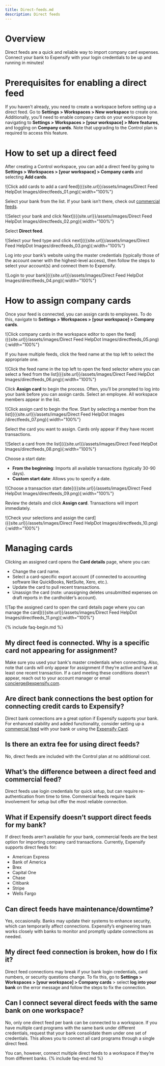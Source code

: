 ```yaml
---
title: Direct-feeds.md
description: Direct feeds
---
```

# Overview
Direct feeds are a quick and reliable way to import company card expenses. Connect your bank to Expensify with your login credentials to be up and running in minutes!

# Prerequisites for enabling a direct feed 
If you haven't already, you need to create a workspace before setting up a direct feed. Go to **Settings > Workspaces > New workspace** to create one.
Additionally, you’ll need to enable company cards on your workspace by navigating to **Settings > Workspaces > [your workspace] > More features**, and toggling on **Company cards**. Note that upgrading to the Control plan is required to access this feature.
# How to set up a direct feed
After creating a Control workspace, you can add a direct feed by going to **Settings > Workspaces > [your workspace] > Company cards** and selecting **Add cards**. 

![Click add cards to add a card feed]({{site.url}}/assets/images/Direct Feed HelpDot Images/directfeeds_01.png){:width="100%"}

Select your bank from the list. If your bank isn’t there, check out [commercial feeds](https://help.expensify.com/articles/new-expensify/connect-credit-cards/company-cards/Commercial-feeds). 

![Select your bank and click Next]({{site.url}}/assets/images/Direct Feed HelpDot Images/directfeeds_02.png){:width="100%"}

Select **Direct feed**. 

![Select your feed type and click next]({{site.url}}/assets/images/Direct Feed HelpDot Images/directfeeds_03.png){:width="100%"}

Log into your bank’s website using the master credentials (typically those of the account owner with the highest-level access), then follow the steps to select your account(s) and connect them to Expensify. 

![Login to your bank]({{site.url}}/assets/images/Direct Feed HelpDot Images/directfeeds_04.png){:width="100%"}

# How to assign company cards
Once your feed is connected, you can assign cards to employees. To do this, navigate to **Settings > Workspaces > [your workspace] > Company cards**.

![Click company cards in the workspace editor to open the feed]({{site.url}}/assets/images/Direct Feed HelpDot Images/directfeeds_05.png){:width="100%"}

If you have multiple feeds, click the feed name at the top left to select the appropriate one.

![Click the feed name in the top left to open the feed selector where you can select a feed from the list]({{site.url}}/assets/images/Direct Feed HelpDot Images/directfeeds_06.png){:width="100%"}

Click **Assign card** to begin the process. Often, you’ll be prompted to log into your bank before you can assign cards. Select an employee. All workspace members appear in the list.

![Click assign card to begin the flow. Start by selecting a member from the list]({{site.url}}/assets/images/Direct Feed HelpDot Images
/directfeeds_07.png){:width="100%"}

Select the card you want to assign. Cards only appear if they have recent transactions.

![Select a card from the list]({{site.url}}/assets/images/Direct Feed HelpDot Images/directfeeds_08.png){:width="100%"}

Choose a start date:
- **From the beginning**: Imports all available transactions (typically 30-90 days).
- **Custom start date**: Allows you to specify a date.
  
![Choose a transaction start date]({{site.url}}/assets/images/Direct Feed HelpDot Images/directfeeds_09.png){:width="100%"}

Review the details and click **Assign card**. Transactions will import immediately.

![Check your selections and assign the card]({{site.url}}/assets/images/Direct Feed HelpDot Images/directfeeds_10.png){:width="100%"}

# Managing cards 
Clicking an assigned card opens the **Card details** page, where you can:

- Change the card name.
- Select a card-specific export account (if connected to accounting software like QuickBooks, NetSuite, Xero, etc.).
- Update the card to pull recent transactions.
- Unassign the card (note: unassigning deletes unsubmitted expenses on draft reports in the cardholder’s account).
  
![Tap the assigned card to open the card details page where you can manage the card]({{site.url}}/assets/images/Direct Feed HelpDot Images/directfeeds_11.png){:width="100%"}

{% include faq-begin.md %}
## My direct feed is connected. Why is a specific card not appearing for assignment?
Make sure you used your bank's master credentials when connecting. Also, note that cards will only appear for assignment if they’re active and have at least one recent transaction. If a card meeting these conditions doesn’t appear, reach out to your account manager or email concierge@expensify.com.
 
## Are direct bank connections the best option for connecting credit cards to Expensify?
Direct bank connections are a great option if Expensify supports your bank. For enhanced stability and added functionality, consider setting up a [commercial feed](https://help.expensify.com/articles/new-expensify/connect-credit-cards/company-cards/Commercial-feeds) with your bank or using the [Expensify Card](https://use.expensify.com/company-credit-card).

## Is there an extra fee for using direct feeds? 
No, direct feeds are included with the Control plan at no additional cost.

## What’s the difference between a direct feed and commercial feed? 
Direct feeds use login credentials for quick setup, but can require re-authentication from time to time. Commercial feeds require bank involvement for setup but offer the most reliable connection.

## What if Expensify doesn’t support direct feeds for my bank?
If direct feeds aren’t available for your bank, commercial feeds are the best option for importing company card transactions. Currently, Expensify supports direct feeds for:
- American Express
- Bank of America
- Brex
- Capital One
- Chase
- Citibank
- Stripe
- Wells Fargo
  
## Can direct feeds have maintenance/downtime?
Yes, occasionally. Banks may update their systems to enhance security, which can temporarily affect connections. Expensify’s engineering team works closely with banks to monitor and promptly update connections as needed.

## My direct feed connection is broken, how do I fix it?
Direct feed connections may break if your bank login credentials, card numbers, or security questions change. To fix this, go to **Settings > Workspaces > [your workspace] > Company cards** > select **log into your bank** on the error message and follow the steps to fix the connection.

## Can I connect several direct feeds with the same bank on one workspace?
No, only one direct feed per bank can be connected to a workspace. If you have multiple card programs with the same bank under different credentials, request that your bank consolidate them under one set of credentials. This allows you to connect all card programs through a single direct feed.

You can, however, connect multiple direct feeds to a workspace if they’re from different banks.
{% include faq-end.md %}

